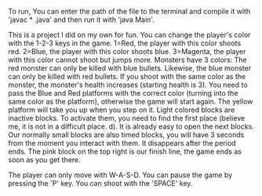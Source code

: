 To run, You can enter the path of the file to the terminal and compile it with 'javac * .java' and then run it with 'java Main'.

This is a project I did on my own for fun.
You can change the player's color with the 1-2-3 keys in the game.
1=Red, the player with this color shoots red. 2=Blue, the player with this color shoots blue. 3=Magenta, the player with this color cannot shoot but jumps more.
Monsters have 3 colors:
The red monster can only be killed with blue bullets.
Likewise, the blue monster can only be killed with red bullets.
If you shoot with the same color as the monster, the monster's health increases (starting health is 3).
You need to pass the Blue and Red platforms with the correct color (turning into the same color as the platform), otherwise the game will start again.
The yellow platform will take you up when you step on it.
Light colored blocks are inactive blocks. To activate them, you need to find the first place (believe me, it is not in a difficult place. d). It is already easy to open the next blocks.
Our normally small blocks are also timed blocks, you will have 3 seconds from the moment you interact with them. It disappears after the period ends.
The pink block on the top right is our finish line, the game ends as soon as you get there.

The player can only move with W-A-S-D.
You can pause the game by pressing the 'P' key.
You can shoot with the 'SPACE' key.
